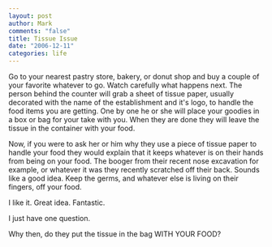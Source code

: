 ```yaml
--- 
layout: post
author: Mark
comments: "false"
title: Tissue Issue
date: "2006-12-11"
categories: life
---
```

Go to your nearest pastry store, bakery, or donut shop and buy a couple of your favorite whatever to go. Watch carefully what happens next. The person behind the counter will grab a sheet of tissue paper, usually decorated with the name of the establishment and it's logo, to handle the food items you are getting. One by one he or she will place your goodies in a box or bag for your take with you. When they are done they will leave the tissue in the container with your food.

Now, if you were to ask her or him why they use a piece of tissue paper to handle your food they would explain that it keeps whatever is on their hands from being on your food. The booger from their recent nose excavation for example, or whatever it was they recently scratched off their back. Sounds like a good idea. Keep the germs, and whatever else is living on their fingers, off your food.

I like it. Great idea. Fantastic.

I just have one question.

Why then, do they put the tissue in the bag WITH YOUR FOOD?
